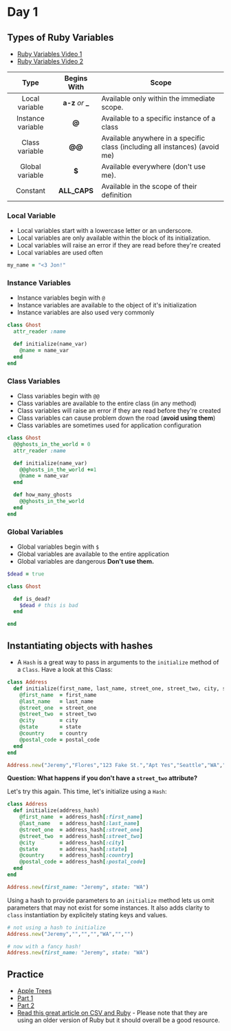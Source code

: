 Day 1
=====================
Types of Ruby Variables
-----------------------
* [Ruby Variables Video 1](https://vimeo.com/203857910)
* [Ruby Variables Video 2](https://vimeo.com/203857659)

| Type             | Begins With        | Scope                                    |
|:----------------:|:------------------:|------------------------------------------|
|Local variable    | **a-z** *or* **_** | Available only within the immediate scope.
|Instance variable | **@**              | Available to a specific instance of a class
|Class variable    | **@@**             | Available anywhere in a specific class (including all instances) (avoid me)
|Global variable   | **$**              | Available everywhere (don't use me).
|Constant          | **ALL_CAPS**       | Available in the scope of their definition

### Local Variable
- Local variables start with a lowercase letter or an underscore.
- Local variables are only available within the block of its initialization.
- Local variables will raise an error if they are read before they're created
- Local variables are used often

```ruby
my_name = "<3 Jon!"
```

### Instance Variables
- Instance variables begin with `@`
- Instance variables are available to the object of it's initialization
- Instance variables are also used very commonly

```ruby
class Ghost
  attr_reader :name

  def initialize(name_var)
    @name = name_var
  end
end
```

### Class Variables
- Class variables begin with `@@`
- Class variables are available to the entire class (in any method)
- Class variables will raise an error if they are read before they're created
- Class variables can cause problem down the road (**avoid using them**)
- Class variables are sometimes used for application configuration

```ruby
class Ghost
  @@ghosts_in_the_world = 0
  attr_reader :name

  def initialize(name_var)
    @@ghosts_in_the_world +=1
    @name = name_var
  end

  def how_many_ghosts
    @@ghosts_in_the_world
  end
end
```

### Global Variables
- Global variables begin with `$`
- Global variables are available to the entire application
- Global variables are dangerous **Don't use them.**

```ruby
$dead = true

class Ghost

  def is_dead?
    $dead # this is bad
  end

end
```

Instantiating objects with hashes
--------------------------------------
* A `Hash` is a great way to pass in arguments to the `initialize` method of a `Class`. Have a look at this Class:

```ruby
class Address
  def initialize(first_name, last_name, street_one, street_two, city, state, country, postal_code)
    @first_name  = first_name
    @last_name   = last_name
    @street_one  = street_one
    @street_two  = street_two
    @city        = city
    @state       = state
    @country     = country
    @postal_code = postal_code
  end
end

Address.new("Jeremy","Flores","123 Fake St.","Apt Yes","Seattle","WA","USA","98115")
```

__Question: What happens if you don't have a `street_two` attribute?__

Let's try this again. This time, let's initialize using a `Hash`:

```ruby
class Address
  def initialize(address_hash)
    @first_name  = address_hash[:first_name]
    @last_name   = address_hash[:last_name]
    @street_one  = address_hash[:street_one]
    @street_two  = address_hash[:street_two]
    @city        = address_hash[:city]
    @state       = address_hash[:state]
    @country     = address_hash[:country]
    @postal_code = address_hash[:postal_code]
  end
end

Address.new(first_name: "Jeremy", state: "WA")
```

Using a hash to provide parameters to an `initialize` method lets us omit parameters that may not exist for some instances. It also adds clarity to `class` instantiation by explicitely stating keys and values.

```ruby
# not using a hash to initialize
Address.new("Jeremy","","","","WA","","")

# now with a fancy hash!
Address.new(first_name: "Jeremy", state: "WA")
```

Practice
-------------
* [Apple Trees](https://github.com/CodePlatoon/apple-trees)
* [Part 1](https://github.com/CodePlatoon/parsing-data-1)
* [Part 2](https://github.com/CodePlatoon/parsing-data-2)
* [Read this great article on CSV and Ruby](https://www.sitepoint.com/guide-ruby-csv-library-part/) - Please note that they are using an older version of Ruby but it should overall be a good resource.
